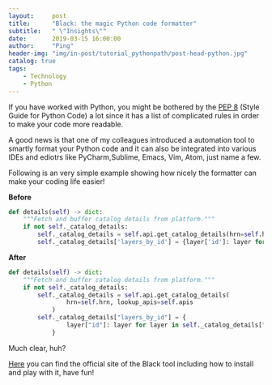 ```yaml
---
layout:     post
title:      "Black: the magic Python code formatter"
subtitle:   " \"Insights\""
date:       2019-03-15 16:00:00
author:     "Ping"
header-img: "img/in-post/tutorial_pythonpath/post-head-python.jpg"
catalog: true
tags:
    - Technology
    - Python
---
```


If you have worked with Python, you might be bothered by the [PEP 8](https://www.python.org/dev/peps/pep-0008/)
(Style Guide for Python Code) a lot since it has a list of complicated rules in order to make your code more readable.

A good news is that one of my colleagues introduced a automation tool to smartly format your Python code and it can 
also be integrated into various IDEs and ediotrs like PyCharm,Sublime, Emacs, Vim, Atom, just name a few. 

Following is an very simple example showing how nicely the formatter can make your coding life easier!
 
**Before**
```python
def details(self) -> dict:
    """Fetch and buffer catalog details from platform."""
    if not self._catalog_details:
        self._catalog_details = self.api.get_catalog_details(hrn=self.hrn, lookup_apis=self.apis)
        self._catalog_details['layers_by_id'] = {layer['id']: layer for layer in self._catalog_details['layers']}

```

**After**
```python
def details(self) -> dict:
    """Fetch and buffer catalog details from platform."""
    if not self._catalog_details:
        self._catalog_details = self.api.get_catalog_details(
                hrn=self.hrn, lookup_apis=self.apis
            )
        self._catalog_details["layers_by_id"] = {
                layer["id"]: layer for layer in self._catalog_details["layers"]
            }

```

Much clear, huh?

[Here](https://github.com/ambv/black) you can find the official site of the Black tool including how to install and play with it, have fun!
